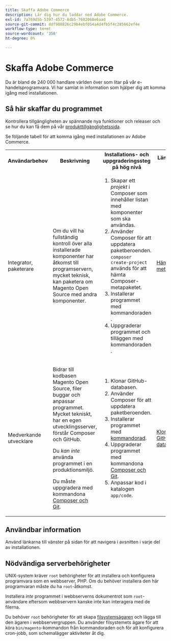 ```yaml
---
title: Skaffa Adobe Commerce
description: Lär dig hur du laddar ned Adobe Commerce.
exl-id: 7a769d5b-5397-4572-8db5-7602068e6aad
source-git-commit: ddf988826c29b4ebf054a4d4fb5f4c285662ef4e
workflow-type: tm+mt
source-wordcount: '358'
ht-degree: 0%

---
```


# Skaffa Adobe Commerce

Du är bland de 240 000 handlare världen över som litar på vår e-handelsprogramvara. Vi har samlat in information som hjälper dig att komma igång med installationen.

## Så här skaffar du programmet

Kontrollera tillgängligheten av spännande nya funktioner och releaser och se hur du kan få dem på vår [produkttillgänglighetssida](https://devdocs.magento.com/release/availability.html).

Se följande tabell för att komma igång med installationen av Adobe Commerce.

<table>
    <tbody>
        <tr>
            <th>Användarbehov</th>
            <th>Beskrivning</th>
            <th>Installations- och uppgraderingssteg på hög nivå</th>
            <th>Länken Kom igång</th>
        </tr>
    <tr>
        <td><p>Integrator, paketerare</p></td>
        <td><p>Om du vill ha fullständig kontroll över alla installerade komponenter har åtkomst till programservern, mycket teknisk, kan paketera om Magento Open Source med andra komponenter.</p>
        </td>
        <td><ol><li>Skapar ett <em>projekt</em> i Composer som innehåller listan med komponenter som ska användas.</li>
            <li>Använder Composer för att uppdatera paketberoenden. <code>composer create-project</code> används för att hämta Composer-metapaketet.</li>
            <li>Installerar programmet med kommandoraden <a href="../advanced.md"></a>.</li>
        <li>Uppgraderar programmet och tilläggen med kommandoraden <a href="../../upgrade/implementation/perform-upgrade.md"></a>.</li></ol></td>
        <td><p><a href="../composer.md">Hämta metapackage</a></p></td>
    </tr>
    <tr>
        <td><p>Medverkande utvecklare</p></td>
        <td><p>Bidrar till kodbasen Magento Open Source, filer buggar och anpassar programmet. Mycket tekniskt, har en egen utvecklingsserver, förstår Composer och GitHub.</p>
            <p>Du <em>kan inte</em> använda programmet i en produktionsmiljö.</p>
      <p>Du måste uppgradera med kommandona <a href="../../upgrade/developer/git-installs.md">Composer och Git</a>.</p></td>
        <td><ol><li>Klonar GitHub-databasen.</li>
            <li>Använder Composer för att uppdatera paketberoenden.</li>
            <li>Installerar programmet med <a href="../advanced.md">kommandorad</a>.</li>
            <li>Uppgraderar programmet med kommandona <a href="../../upgrade/developer/git-installs.md">Composer och Git</a>.</li>
            <li>Anpassar kod i katalogen <code>app/code</code>.</li></ol></td>
        <td><p><a href="https://developer.adobe.com/commerce/contributor/guides/install/clone-repository/">Klona GitHub-databasen</a></p></td>
    </tr>
    </tbody>
</table>

## Användbar information

Använd länkarna till vänster på sidan för att navigera i avsnitten i varje del av installationen.

## Nödvändiga serverbehörigheter

UNIX-system kräver `root` behörigheter för att installera och konfigurera programvara som en webbserver, PHP. Om du behöver installera den här programvaran måste du ha `root`-åtkomst.

Installera *inte* programmet i webbserverns dokumentrot som `root`-användare eftersom webbservern kanske inte kan interagera med de filerna.

Du behöver `root` behörigheter för att skapa [filsystemsägaren](file-system/overview.md) och lägga till den ägaren i webbservergruppen. Du använder filsystemets ägare för att köra `bin/magento`-kommandon från kommandoraden och för att konfigurera cron-jobb, som schemalägger aktiviteter åt dig.
